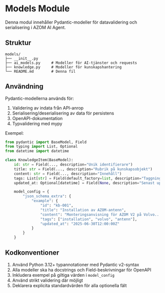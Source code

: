 # Models Module

Denna modul innehåller Pydantic-modeller för datavalidering och serialisering i AZOM AI Agent.

## Struktur

```
models/
├── __init__.py
├── ai_models.py     # Modeller för AI-tjänster och requests
├── knowledge.py     # Modeller för kunskapshantering
└── README.md        # Denna fil
```

## Användning

Pydantic-modellerna används för:
1. Validering av indata från API-anrop
2. Serialisering/deserialisering av data för persistens
3. OpenAPI-dokumentation
4. Typvalidering med mypy

Exempel:

```python
from pydantic import BaseModel, Field
from typing import List, Optional
from datetime import datetime

class KnowledgeItem(BaseModel):
    id: str = Field(..., description="Unik identifierare")
    title: str = Field(..., description="Rubrik på kunskapsobjekt") 
    content: str = Field(..., description="Innehåll")
    tags: List[str] = Field(default_factory=list, description="Taggningskategorier")
    updated_at: Optional[datetime] = Field(None, description="Senast uppdaterad")

    model_config = {
        "json_schema_extra": {
            "example": {
                "id": "kb-001",
                "title": "Installation av AZOM-antenn",
                "content": "Monteringsanvisning för AZOM V2 på Volvo...",
                "tags": ["installation", "volvo", "antenn"],
                "updated_at": "2025-06-30T12:00:00Z"
            }
        }
    }
```

## Kodkonventioner

1. Använd Python 3.12+ typannotationer med Pydantic v2-syntax
2. Alla modeller ska ha docstrings och Field-beskrivningar för OpenAPI
3. Inkludera exempel på giltiga värden i `model_config`
4. Använd strikt validering där möjligt
5. Deklarera explicita standardvärden för alla optionella fält
